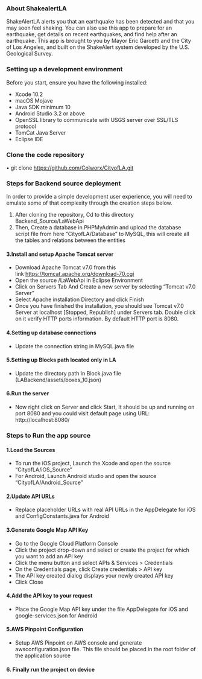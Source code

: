 ### About ShakealertLA	
ShakeAlertLA alerts you that an earthquake has been detected and that you may soon feel shaking. You can also use this app to prepare for an earthquake, get details on recent earthquakes, and find help after an earthquake. This app is brought to you by Mayor Eric Garcetti and the City of Los Angeles, and built on the ShakeAlert system developed by the U.S. Geological Survey.

### Setting up a development environment	
Before you start, ensure you have the following installed:
*	Xcode 10.2 
*	macOS Mojave
*	Java SDK minimum 10
*	Android Studio 3.2 or above
*	OpenSSL library to communicate with USGS server over SSL/TLS protocol
*	TomCat Java Server
*	Eclipse IDE

### Clone the code repository
•	git clone https://github.com/Colworx/CityofLA.git	

### Steps for Backend source deployment	
In order to provide a simple development user experience, you will need to emulate some of that complexity through the creation steps below.

1.	After cloning the repository, Cd to this directory Backend_Source/LaWebApi
2.	Then, Create a database in PHPMyAdmin and upload the database script file from here “CityofLA/Database” to MySQL, this will create all the tables and relations between the entities

#### 3.Install and setup Apache Tomcat server 
*	Download Apache Tomcat v7.0 from this link https://tomcat.apache.org/download-70.cgi 
*	Open the source /LaWebApi in Eclipse Environment
*	Click on Servers Tab And Create a new server by selecting “Tomcat v7.0 Server”
*	Select Apache installation Directory and click Finish
*	Once you have finished the installation, you should see Tomcat v7.0 Server at localhost [Stopped, Republish] under Servers tab. Double click on it verify HTTP ports information. By default HTTP port is 8080.

#### 4.Setting up database connections
* Update the connection string in MySQL.java file

#### 5.Setting up Blocks path located only in LA	
* Update the directory path in Block.java file (LABackend/assets/boxes_10.json)

#### 6.Run the server
* Now right click on Server and click Start, It should be up and running on port 8080 and you could visit default page using URL: http://localhost:8080/

### Steps to Run the app source

#### 1.Load the Sources
* To run the iOS project, Launch the Xcode and open the source “CityofLA/iOS_Source”
* For Android,  Launch Android studio and open the source “CityofLA/Android_Source”

#### 2.Update API URLs
* Replace placeholder URLs with real API URLs in the AppDelegate for iOS and ConfigConstants.java for Android

#### 3.Generate Google Map API Key
* Go to the Google Cloud Platform Console
* Click the project drop-down and select or create the project for which you want to add an API key
* Click the menu button and select APIs & Services > Credentials
* On the Credentials page, click Create credentials > API key
* The API key created dialog displays your newly created API key
* Click Close

#### 4.Add the API key to your request
* Place the Google Map API key under the file AppDelegate for iOS and google-services.json for Android

#### 5.AWS Pinpoint Configuration
* Setup AWS Pinpoint on AWS console and generate awsconfiguration.json file. This file should be placed in the root folder of the application source

#### 6. Finally run the project on device


